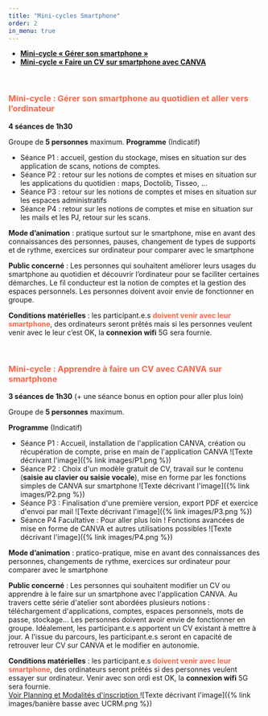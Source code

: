 ```yaml
---
title: "Mini-cycles Smartphone"
order: 2
in_menu: true
---
```

- <span style="color:Tomato"> <b> <a href="#smartphone"> Mini-cycle « Gérer son smartphone » </a></b></span>
- <span style="color:Tomato"> <b> <a href="#cv_canva"> Mini-cycle « Faire un CV sur smartphone avec CANVA</a></b></span>

<div id="smartphone">
 	&nbsp;
</div>

### <span style="color:Tomato"> Mini-cycle : Gérer son smartphone au quotidien et aller vers l’ordinateur</span>

**4 séances de 1h30** 

Groupe de **5 personnes** maximum. 
**Programme** (Indicatif)

- Séance P1 : accueil, gestion du stockage, mises en situation sur des application de scans, notions de comptes. 
- Séance P2 : retour sur les notions de comptes et mises en situation sur les applications du quotidien : maps, Doctolib, Tisseo, …
- Séance P3 : retour sur les notions de comptes et mises en situation sur les espaces administratifs
- Séance P4 : retour sur les notions de comptes et mise en situation sur les mails et les PJ, retour sur les scans.

**Mode d’animation**  : pratique surtout sur le smartphone, mise en avant des connaissances des personnes, pauses, changement de types de supports et de rythme, exercices sur ordinateur pour comparer avec le smartphone

**Public concerné** : Les personnes qui souhaitent améliorer leurs usages du smartphone au quotidien et découvrir l’ordinateur pour se faciliter certaines démarches. Le fil conducteur est la notion de comptes et la gestion des espaces personnels. Les personnes doivent avoir envie de fonctionner en groupe.

**Conditions matérielles** : les participant.e.s <b><span style="color:Tomato">doivent venir avec leur smartphone</span></b>, des ordinateurs seront prêtés mais si les personnes veulent venir avec le leur c’est OK, la **connexion wifi** 5G sera fournie.

<div id="cv_canva">
 	&nbsp;
</div>

### <span style="color:Tomato"> Mini-cycle : Apprendre à faire un CV avec CANVA sur smartphone</span>


**3 séances de 1h30** (+ une séance bonus en option pour aller plus loin)

Groupe de **5 personnes** maximum. 

**Programme** (Indicatif)

- Séance P1 : Accueil, installation de l'application CANVA, création ou récupération de compte, prise en main de l'application CANVA
![Texte décrivant l'image]({% link images/P1.png %})
- Séance P2 : Choix d'un modèle gratuit de CV, travail sur le contenu (<b>saisie au clavier ou saisie vocale</b>), mise en forme par les fonctions simples de CANVA sur smartphone
![Texte décrivant l'image]({% link images/P2.png %})
- Séance P3 : Finalisation d'une première version, export PDF et exercice d'envoi par mail
![Texte décrivant l'image]({% link images/P3.png %})
- Séance P4 Facultative : Pour aller plus loin ! Fonctions avancées de mise en forme de CANVA et autres utilisations possibles
![Texte décrivant l'image]({% link images/P4.png %})



**Mode d’animation**  : pratico-pratique, mise en avant des connaissances des personnes, changements de rythme, exercices sur ordinateur pour comparer avec le smartphone

**Public concerné** : Les personnes qui souhaitent modifier un CV ou apprendre à le faire sur un smartphone avec l'application CANVA. Au travers cette série d'atelier sont abordées plusieurs notions : téléchargement d'applications, comptes, espaces personnels, mots de passe, stockage... Les personnes doivent avoir envie de fonctionner en groupe. 
Idéalement, les participant.e.s apportent un CV existant à mettre à jour. 
A l'issue du parcours, les participant.e.s seront en capacité de retrouver leur CV  sur CANVA et le modifier en autonomie. 

**Conditions matérielles** : les participant.e.s <b><span style="color:Tomato">doivent venir avec leur smartphone</span></b>, des ordinateurs seront prêtés si des personnes veulent essayer sur ordinateur. Venir avec son ordi est OK, la **connexion wifi** 5G sera fournie. 
<br/>
<a href="https://sofi-ucrm.github.io/ucrm-mednum/#inscr_smartphone">Voir Planning et Modalités d'inscription </a> 
![Texte décrivant l'image]({% link images/banière basse avec UCRM.png %}) 